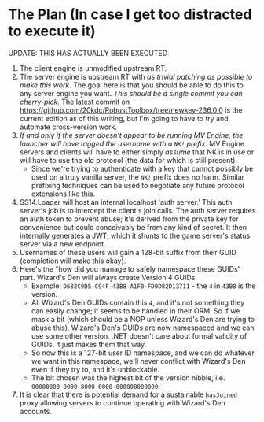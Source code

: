 # The Plan (In case I get too distracted to execute it)

UPDATE: THIS HAS ACTUALLY BEEN EXECUTED

1. The client engine is unmodified upstream RT.
2. The server engine is upstream RT with _as trivial patching as possible to make this work._ The goal here is that you should be able to do this to any server engine you want. _This should be a single commit you can cherry-pick._ The latest commit on https://github.com/20kdc/RobustToolbox/tree/newkey-236.0.0 is the current edition as of this writing, but I'm going to have to try and automate cross-version work.
3. _If and only if the server doesn't appear to be running MV Engine, the launcher will have tagged the username with a `NK!` prefix._ MV Engine servers and clients will have to either simply _assume_ that NK is in use or will have to use the old protocol (the data for which is still present).
	* Since we're trying to authenticate with a key that cannot possibly be used on a truly vanilla server, the `NK!` prefix does no harm. Similar prefixing techniques can be used to negotiate any future protocol extensions like this.
4. SS14.Loader will host an internal localhost 'auth server.' This auth server's job is to intercept the client's join calls. The auth server requires an auth token to prevent abuse; it's derived from the private key for convenience but could conceivably be from any kind of secret. It then internally generates a JWT, which it shunts to the game server's status server via a new endpoint.
5. Usernames of these users will gain a 128-bit suffix from their GUID (completion will make this okay).
6. Here's the "how did you manage to safely namespace these GUIDs" part. Wizard's Den will always create Version 4 GUIDs.
	* Example: `D682C9D5-C94F-43B8-A1F0-FD0D82D13711` - the `4` in `43B8` is the version.
	* All Wizard's Den GUIDs contain this `4`, and it's not something they can easily change; it seems to be handled in their ORM. So if we mask a bit (which should be a NOP unless Wizard's Den are trying to abuse this), Wizard's Den's GUIDs are now namespaced and we can use some other version. .NET doesn't care about formal validity of GUIDs, it just makes them that way.
	* So now this is a 127-bit user ID namespace, and we can do whatever we want in this namespace, we'll never conflict with Wizard's Den even if they try to, and it's unblockable.
	* The bit chosen was the highest bit of the version nibble, i.e. `00000000-0000-8000-0000-000000000000`.
7. It is clear that there is potential demand for a sustainable `hasJoined` proxy allowing servers to continue operating with Wizard's Den accounts.
